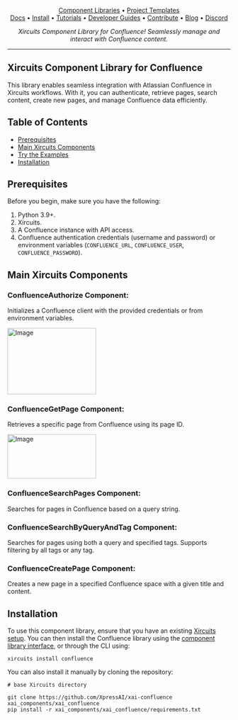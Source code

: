 <p align="center">
  <a href="https://github.com/XpressAI/xircuits/tree/master/xai_components#xircuits-component-library-list">Component Libraries</a> •
  <a href="https://github.com/XpressAI/xircuits/tree/master/project-templates#xircuits-project-templates-list">Project Templates</a>
  <br>
  <a href="https://xircuits.io/">Docs</a> •
  <a href="https://xircuits.io/docs/Installation">Install</a> •
  <a href="https://xircuits.io/docs/category/tutorials">Tutorials</a> •
  <a href="https://xircuits.io/docs/category/developer-guide">Developer Guides</a> •
  <a href="https://github.com/XpressAI/xircuits/blob/master/CONTRIBUTING.md">Contribute</a> •
  <a href="https://www.xpress.ai/blog/">Blog</a> •
  <a href="https://discord.com/invite/vgEg2ZtxCw">Discord</a>
</p>

<p align="center"><i>Xircuits Component Library for Confluence! Seamlessly manage and interact with Confluence content.</i></p>

---

## Xircuits Component Library for Confluence

This library enables seamless integration with Atlassian Confluence in Xircuits workflows. With it, you can authenticate, retrieve pages, search content, create new pages, and manage Confluence data efficiently.

## Table of Contents

- [Prerequisites](#prerequisites)
- [Main Xircuits Components](#main-xircuits-components)
- [Try the Examples](#try-the-examples)
- [Installation](#installation)

## Prerequisites

Before you begin, make sure you have the following:

1. Python 3.9+.
2. Xircuits.
3. A Confluence instance with API access.
4. Confluence authentication credentials (username and password) or environment variables (`CONFLUENCE_URL`, `CONFLUENCE_USER`, `CONFLUENCE_PASSWORD`).

## Main Xircuits Components

### ConfluenceAuthorize Component:  
Initializes a Confluence client with the provided credentials or from environment variables.  

<img src="https://github.com/user-attachments/assets/86bef646-8655-453c-93d5-f3922e5e0adc" alt="Image" width="200" height="150" />

### ConfluenceGetPage Component:  
Retrieves a specific page from Confluence using its page ID.  

<img src="https://github.com/user-attachments/assets/d9373f87-61aa-4eb0-9dc5-4bff0a8dfee0" alt="Image" width="200" height="100" />


### ConfluenceSearchPages Component:  
Searches for pages in Confluence based on a query string.  

### ConfluenceSearchByQueryAndTag Component:  
Searches for pages using both a query and specified tags. Supports filtering by all tags or any tag.  

### ConfluenceCreatePage Component:  
Creates a new page in a specified Confluence space with a given title and content.  


## Installation

To use this component library, ensure that you have an existing [Xircuits setup](https://xircuits.io/docs/main/Installation). You can then install the Confluence library using the [component library interface](https://xircuits.io/docs/component-library/installation#installation-using-the-xircuits-library-interface), or through the CLI using:

```
xircuits install confluence
```

You can also install it manually by cloning the repository:

```
# base Xircuits directory

git clone https://github.com/XpressAI/xai-confluence xai_components/xai_confluence
pip install -r xai_components/xai_confluence/requirements.txt
```

